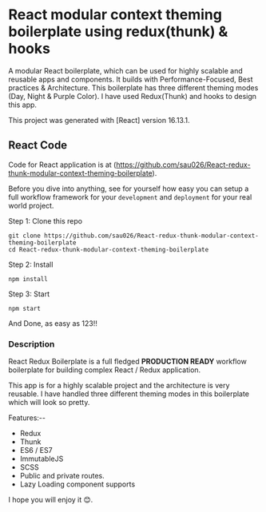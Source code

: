 # React modular context theming boilerplate using redux(thunk) & hooks

A modular React boilerplate, which can be used for highly scalable and reusable apps and components. It builds with Performance-Focused, Best practices & Architecture. This boilerplate has three different theming modes (Day, Night & Purple Color). I have used Redux(Thunk) and hooks to design this app.

This project was generated with [React] version 16.13.1.

## React Code
Code for React application is at (https://github.com/sau026/React-redux-thunk-modular-context-theming-boilerplate).


Before you dive into anything, see for yourself how easy you can setup a full workflow framework for your `development` and `deployment` for your real world project.

Step 1: Clone this repo
```
git clone https://github.com/sau026/React-redux-thunk-modular-context-theming-boilerplate
cd React-redux-thunk-modular-context-theming-boilerplate
```

Step 2: Install

```
npm install
```

Step 3: Start

```
npm start
```

And Done, as easy as 123!!

### Description

React Redux Boilerplate is a full fledged __PRODUCTION READY__ workflow boilerplate for building complex React / Redux application.

This app is for a highly scalable project and the architecture is very reusable. I have handled three different theming modes in this boilerplate which will look so pretty.

Features:-- 
* Redux
* Thunk
* ES6 / ES7
* ImmutableJS
* SCSS
* Public and private routes.
* Lazy Loading component supports


I hope you will enjoy it 😊.